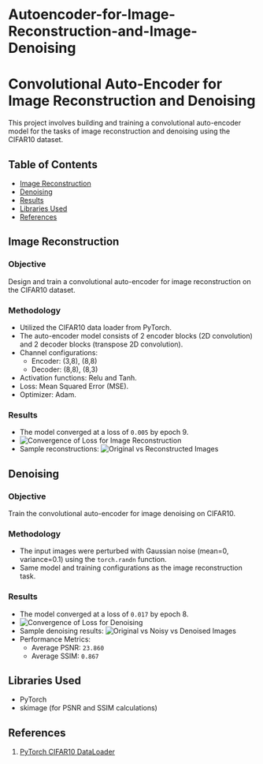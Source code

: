# Autoencoder-for-Image-Reconstruction-and-Image-Denoising
# Convolutional Auto-Encoder for Image Reconstruction and Denoising

This project involves building and training a convolutional auto-encoder model for the tasks of image reconstruction and denoising using the CIFAR10 dataset.

## Table of Contents
- [Image Reconstruction](#image-reconstruction)
- [Denoising](#denoising)
- [Results](#results)
- [Libraries Used](#libraries-used)
- [References](#references)

## Image Reconstruction

### Objective
Design and train a convolutional auto-encoder for image reconstruction on the CIFAR10 dataset.

### Methodology
- Utilized the CIFAR10 data loader from PyTorch.
- The auto-encoder model consists of 2 encoder blocks (2D convolution) and 2 decoder blocks (transpose 2D convolution).
- Channel configurations: 
    - Encoder: (3,8), (8,8)
    - Decoder: (8,8), (8,3)
- Activation functions: Relu and Tanh.
- Loss: Mean Squared Error (MSE).
- Optimizer: Adam.

### Results
- The model converged at a loss of `0.005` by epoch 9.
- ![Convergence of Loss for Image Reconstruction](path/to/your/figure1.png)
- Sample reconstructions:
  ![Original vs Reconstructed Images](path/to/your/figure2.png)

## Denoising

### Objective
Train the convolutional auto-encoder for image denoising on CIFAR10.

### Methodology
- The input images were perturbed with Gaussian noise (mean=0, variance=0.1) using the `torch.randn` function.
- Same model and training configurations as the image reconstruction task.
  
### Results
- The model converged at a loss of `0.017` by epoch 8.
- ![Convergence of Loss for Denoising](path/to/your/figure3.png)
- Sample denoising results:
  ![Original vs Noisy vs Denoised Images](path/to/your/figure4.png)
- Performance Metrics:
    - Average PSNR: `23.860`
    - Average SSIM: `0.867`

## Libraries Used
- PyTorch
- skimage (for PSNR and SSIM calculations)

## References
1. [PyTorch CIFAR10 DataLoader](https://pytorch.org/vision/stable/datasets.html#cifar)
